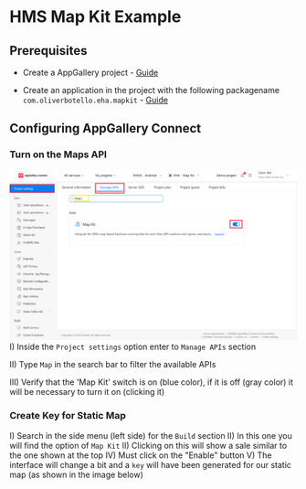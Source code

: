 
# HMS Map Kit Example




## Prerequisites

- Create a AppGallery project - [Guide](https://developer.huawei.com/consumer/en/doc/distribution/app/agc-help-createproject-0000001100334664)

- Create an application in the project with the following packagename `com.oliverbotello.eha.mapkit` - [Guide](https://developer.huawei.com/consumer/en/doc/distribution/app/agc-help-createapp-0000001146718717#section1112105771619)

## Configuring AppGallery Connect
### Turn on the Maps API
![Turn on Map Kit API](/readme/assets/turn_of_map_kit_api.png?raw=true "Turn on Map Kit API")
I) Inside the `Project settings` option enter to `Manage APIs` section

II) Type `Map` in the search bar to filter the available APIs

III) Verify that the 'Map Kit' switch is on (blue color), if it is off (gray color) it will be necessary to turn it on (clicking it)

### Create Key for Static Map
I) Search in the side menu (left side) for the `Build` section
II) In this one you will find the option of `Map Kit`
II) Clicking on this will show a sale similar to the one shown at the top
IV) Must click on the "Enable" button
V) The interface will change a bit and a `key` will have been generated for our static map (as shown in the image below)